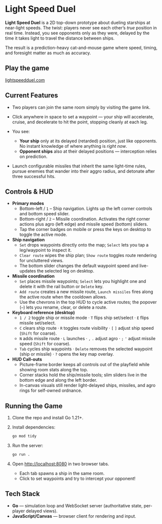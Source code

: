 # Light Speed Duel

**Light Speed Duel** is a 2D top-down prototype about dueling starships at near-light speeds. The twist: players never see each other’s *true* position in real time. Instead, you see opponents only as they were, delayed by the time it takes light to travel the distance between ships.

The result is a prediction-heavy cat-and-mouse game where speed, timing, and foresight matter as much as accuracy.

## Play the game  
[lightspeedduel.com](www.lightspeedduel.com)


## Current Features

* Two players can join the same room simply by visiting the game link.
* Click anywhere in space to set a waypoint — your ship will accelerate, cruise, and decelerate to hit the point, stopping cleanly at each leg.
* You see:

  * **Your ship** only at its delayed (retarded) position, just like opponents. No instant knowledge of where anything is *right now*.
  * **Opponent ships** also at their delayed positions — interception relies on prediction.
* Launch configurable missiles that inherit the same light-time rules, pursue enemies that wander into their aggro radius, and detonate after three successful hits.


## Controls & HUD

* **Primary modes**
  * Bottom-left / `1` – Ship navigation. Lights up the left corner controls and bottom speed slider.
  * Bottom-right / `2` – Missile coordination. Activates the right corner actions plus agro (left edge) and missile speed (bottom) sliders.
  * Tap the corner badges on mobile or press the keys on desktop to toggle the active mode.
* **Ship navigation**
  * `Set` drops waypoints directly onto the map; `Select` lets you tap a leg/waypoint to inspect it.
  * `Clear route` wipes the ship plan; `Show route` toggles route rendering for uncluttered views.
  * The bottom slider changes the default waypoint speed and live-updates the selected leg on desktop.
* **Missile coordination**
  * `Set` places missile waypoints; `Select` lets you highlight one and delete it with the rail button or `Delete` key.
  * `Add route` creates a new missile route, `Launch missiles` fires along the active route when the cooldown allows.
  * Use the chevrons in the top HUD to cycle active routes; the popover (`⋯`) lets you rename, clear, or delete a route.
* **Keyboard reference (desktop)**
  * `1 / 2` toggle ship or missile mode · `T` flips ship set/select · `E` flips missile set/select.
  * `C` clears ship route · `R` toggles route visibility · `[` `]` adjust ship speed (`Shift` for coarse).
  * `N` adds missile route · `L` launches · `,` `.` adjust agro · `;` `'` adjust missile speed (`Shift` for coarse).
  * `Tab` cycles ship waypoints · `Delete` removes the selected waypoint (ship or missile) · `?` opens the key map overlay.
* **HUD Call-outs**
  * Picture-frame border keeps all controls out of the playfield while showing room stats along the top.
  * Corner stacks hold the ship/missile tools; slim sliders live in the bottom edge and along the left border.
  * In-canvas visuals still render light-delayed ships, missiles, and agro rings for self-owned ordnance.


## Running the Game

1. Clone the repo and install Go 1.21+.
2. Install dependencies:

   ```bash
   go mod tidy
   ```
3. Run the server:

   ```bash
   go run .
   ```
4. Open [http://localhost:8080](http://localhost:8080) in two browser tabs.

   * Each tab spawns a ship in the same room.
   * Click to set waypoints and try to intercept your opponent!


## Tech Stack

* **Go** — simulation loop and WebSocket server (authoritative state, per-player delayed views).
* **JavaScript/Canvas** — browser client for rendering and input.
